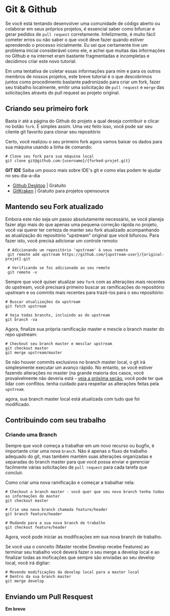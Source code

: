 # Git & Github

Se você está tentando desenvolver uma comunidade de código aberto ou colaborar em seus próprios projetos, é essencial saber como bifurcar e gerar pedidos de `pull request` corretamente. Infelizmente, é muito fácil cometer erros ou não saber o que você deve fazer quando estiver aprendendo o processo inicialmente. Eu sei que certamente tive um problema inicial considerável como ele, e achei que muitas das informações no Github e na internet eram bastante fragmentadas e incompletas e decidimos criar este novo tutorial.

Em uma tentativa de coletar essas informações para mim e para os outros membros de nossos projetos, este breve tutorial é o que descobrimos juntos como procedimento bastante padronizado para criar um fork, fazer seu trabalho localmente, emitir uma solicitação de `pull request` e `merge` das solicitações através do pull request ao projeto original.

## Criando seu primeiro fork

Basta ir até a página do Github do projeto a qual deseja contribuir e clicar no botão `fork`. É simples assim. Uma vez feito isso, você pode sar seu cliente git favorito para clonar seu repositório

Certo, você realizou o seu primeiro fork agora vamos baixar os dados para sua máquina usando a linha de comando:

```shell
# Clone seu fork para sua máquina local
git clone git@github.com:{username}/{forked-projet.git}
```

**GIT IDE**
Saiba um pouco mais sobre IDE's git e como elas podem te ajudar no seu dia-a-dia

- [Github Desktop](https://desktop.github.com/) | Gratuito
- [GitKraken](https://www.gitkraken.com/) | Gratuito para projetos opensource

## Mantendo seu Fork atualizado

Embora este não seja um passo absolutamente necessário, se você planeja fazer algo mais do que apenas uma pequena correção rápida no projeto, você vai querer ter certeza de manter seu fork atualizado acompanhando as atualização do repositório "upstream" original que você bifurcou.
Para fazer isto, você precisá adicionar um controle remoto:

```
 # Adicionando um repositório 'upstream' à seus remote
 git remote add upstream https://github.com/{upstream-user}/{original-projet}.git

 # Verificando se foi adicionado ao seu remote
 git remote -v
```

Sempre que você quiser atualizar seu `fork` com as alterações mais recentes do upstream, você precisará primeiro buscar as ramificações do repositório upstream e os commits mais recentes para trazê-los para o seu repositório:

```shell
# Buscar atualizações da upstream
git fetch upstream

# Veja todas branchs, incluindo as do upstream
git branch -va
```

Agora, finalize sua própria ramificação master e mescle o branch master do repo upstream:

```shell
# Checkout seu branch master e mesclar upstream
git checkout master
git merge upstream/master
```

Se não houver commits exclusivos no branch master local, o git irá simplesmente executar um avanço rápido. No entanto, se você estiver fazendo alterações no master (na grande maioria dos casos, você provalvelmente não deveria está - [veja a próxima seção](#), você pode ter que lidar com conflitos. tenha cuidado para respeitar as alterações feitas pela `upstream`.

agora, sua branch master local está atualizada com tudo que foi modificado.

## Contribuindo com seu trabalho

### Criando uma Branch

Sempre que você começa a trabalhar em um novo recurso ou bugfix, é importante criar uma nova `branch`. Não é apenas o fluxo de trabalho adequado do git, mas também mantém suas alterações organizadas e separadas do branch master para que você possa enviar e gerenciar facilmente várias solicitações de `pull request` para cada tarefa que concluir.

Como criar uma nova ramificação e começar a trabalhar nela:

```
# Checkout o branch master - você quer que seu novo branch tenha todas as informações do master
git checkout master

# Crie uma nova branch chamada feature/header
git branch feature/header

# Mudando para a sua nova branch de trabalho
git checkout feature/header
```

Agora, você pode iniciar as modificações em sua nova branch de trabalho.

Se você usa o conceito (Master recebe Develop recebe Features)
ao terminar seu trabalho você deverá fazer o seu merge a develop local e ao finalizar todas as moficações que sempre são enviadas ao seu develop local, você irá digitar:

```
# Movendo modificações da develop local para a master local
# Dentro da sua branch master
git merge develop
```

## Enviando um Pull Resquest

**Em breve**